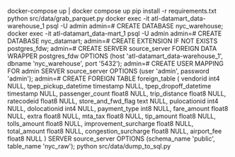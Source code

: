 docker-compose up | docker compose up
pip install -r requirements.txt
python src/data/grab_parquet.py
docker exec -it atl-datamart_data-warehouse_1 psql -U admin
admin=# CREATE DATABASE nyc_warehouse;
docker exec -it atl-datamart_data-mart_1 psql -U admin
admin=# CREATE DATABASE nyc_datamart;
admin=# CREATE EXTENSION IF NOT EXISTS postgres_fdw;
admin=# CREATE SERVER source_server FOREIGN DATA WRAPPER postgres_fdw OPTIONS (host 'atl-datamart_data-warehouse_1', dbname 'nyc_warehouse', port '5432');
admin=# CREATE USER MAPPING FOR admin SERVER source_server OPTIONS (user 'admin', password 'admin');
admin=# CREATE FOREIGN TABLE foreign_table ( vendorid int4 NULL, tpep_pickup_datetime timestamp NULL, tpep_dropoff_datetime timestamp NULL, passenger_count float8 NULL, trip_distance float8 NULL, ratecodeid float8 NULL, store_and_fwd_flag text NULL, pulocationid int4 NULL, dolocationid int4 NULL, payment_type int8 NULL, fare_amount float8 NULL, extra float8 NULL, mta_tax float8 NULL, tip_amount float8 NULL, tolls_amount float8 NULL, improvement_surcharge float8 NULL, total_amount float8 NULL, congestion_surcharge float8 NULL, airport_fee float8 NULL ) SERVER source_server OPTIONS (schema_name 'public', table_name 'nyc_raw');
python src/data/dump_to_sql.py